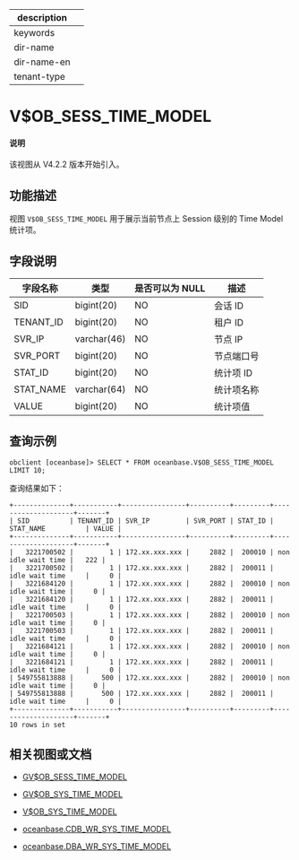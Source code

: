 |description||
|---|---|
|keywords||
|dir-name||
|dir-name-en||
|tenant-type||

# V$OB_SESS_TIME_MODEL

<main id="notice" type='explain'>
<h4>说明</h4>
<p>该视图从 V4.2.2 版本开始引入。</p>
</main>

## 功能描述

视图 `V$OB_SESS_TIME_MODEL` 用于展示当前节点上 Session 级别的 Time Model 统计项。

## 字段说明

| **字段名称** | **类型**  | **是否可以为 NULL** | **描述**                               |
|------------|-------------|---------------------|----------------------------------------|
| SID        | bigint(20)  | NO   | 会话 ID     |
| TENANT_ID  | bigint(20)  | NO   | 租户 ID     |
| SVR_IP     | varchar(46) | NO   | 节点 IP       |
| SVR_PORT   | bigint(20)  | NO   | 节点端口号        |
| STAT_ID    | bigint(20)  | NO   | 统计项 ID         |
| STAT_NAME  | varchar(64) | NO   | 统计项名称       |---待补充统计项名称
| VALUE      | bigint(20)  | NO   | 统计项值        |

## 查询示例

```shell
obclient [oceanbase]> SELECT * FROM oceanbase.V$OB_SESS_TIME_MODEL LIMIT 10;
```

查询结果如下：

```shell
+--------------+-----------+----------------+----------+---------+--------------------+-------+
| SID          | TENANT_ID | SVR_IP         | SVR_PORT | STAT_ID | STAT_NAME          | VALUE |
+--------------+-----------+----------------+----------+---------+--------------------+-------+
|   3221700502 |         1 | 172.xx.xxx.xxx |     2882 |  200010 | non idle wait time |   222 |
|   3221700502 |         1 | 172.xx.xxx.xxx |     2882 |  200011 | idle wait time     |     0 |
|   3221684120 |         1 | 172.xx.xxx.xxx |     2882 |  200010 | non idle wait time |     0 |
|   3221684120 |         1 | 172.xx.xxx.xxx |     2882 |  200011 | idle wait time     |     0 |
|   3221700503 |         1 | 172.xx.xxx.xxx |     2882 |  200010 | non idle wait time |     0 |
|   3221700503 |         1 | 172.xx.xxx.xxx |     2882 |  200011 | idle wait time     |     0 |
|   3221684121 |         1 | 172.xx.xxx.xxx |     2882 |  200010 | non idle wait time |     0 |
|   3221684121 |         1 | 172.xx.xxx.xxx |     2882 |  200011 | idle wait time     |     0 |
| 549755813888 |       500 | 172.xx.xxx.xxx |     2882 |  200010 | non idle wait time |     0 |
| 549755813888 |       500 | 172.xx.xxx.xxx |     2882 |  200011 | idle wait time     |     0 |
+--------------+-----------+----------------+----------+---------+--------------------+-------+
10 rows in set
```

## 相关视图或文档

* [GV$OB_SESS_TIME_MODEL](16800.gv-ob_sess_time_model-of-sys-tenant.md)

* [GV$OB_SYS_TIME_MODEL](17000.gv-ob_sys_time_model-of-sys-tenant.md)

* [V$OB_SYS_TIME_MODEL](17100.v-ob_sys_time_model-of-sys-tenant.md)

* [oceanbase.CDB_WR_SYS_TIME_MODEL](../200.dictionary-view-of-sys-tenant/28600.cdb_wr_sys_time_model-of-sys-tenant.md)

* [oceanbase.DBA_WR_SYS_TIME_MODEL](../200.dictionary-view-of-sys-tenant/28700.dba_wr_sys_time_model-of-sys-tenant.md)
